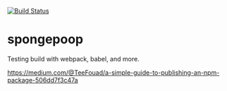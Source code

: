[![Build Status](https://travis-ci.org/soggybag/spongepoop.svg?branch=master)](https://travis-ci.org/soggybag/spongepoop)

# spongepoop

Testing build with webpack, babel, and more. 

https://medium.com/@TeeFouad/a-simple-guide-to-publishing-an-npm-package-506dd7f3c47a

